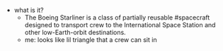   * what is it?
    * The Boeing Starliner is a class of partially reusable #spacecraft designed to transport crew to the International Space Station and other low-Earth-orbit destinations.
    * me: looks like lil triangle that a crew can sit in